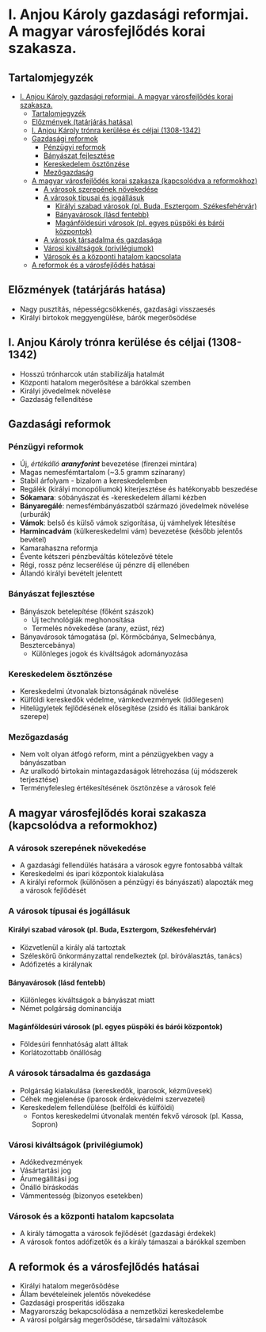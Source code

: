 # I. Anjou Károly gazdasági reformjai. A magyar városfejlődés korai szakasza.

## Tartalomjegyzék
- [I. Anjou Károly gazdasági reformjai. A magyar városfejlődés korai szakasza.](#i-anjou-károly-gazdasági-reformjai-a-magyar-városfejlődés-korai-szakasza)
  - [Tartalomjegyzék](#tartalomjegyzék)
  - [Előzmények (tatárjárás hatása)](#előzmények-tatárjárás-hatása)
  - [I. Anjou Károly trónra kerülése és céljai (1308-1342)](#i-anjou-károly-trónra-kerülése-és-céljai-1308-1342)
  - [Gazdasági reformok](#gazdasági-reformok)
    - [Pénzügyi reformok](#pénzügyi-reformok)
    - [Bányászat fejlesztése](#bányászat-fejlesztése)
    - [Kereskedelem ösztönzése](#kereskedelem-ösztönzése)
    - [Mezőgazdaság](#mezőgazdaság)
  - [A magyar városfejlődés korai szakasza (kapcsolódva a reformokhoz)](#a-magyar-városfejlődés-korai-szakasza-kapcsolódva-a-reformokhoz)
    - [A városok szerepének növekedése](#a-városok-szerepének-növekedése)
    - [A városok típusai és jogállásuk](#a-városok-típusai-és-jogállásuk)
      - [Királyi szabad városok (pl. Buda, Esztergom, Székesfehérvár)](#királyi-szabad-városok-pl-buda-esztergom-székesfehérvár)
      - [Bányavárosok (lásd fentebb)](#bányavárosok-lásd-fentebb)
      - [Magánföldesúri városok (pl. egyes püspöki és bárói központok)](#magánföldesúri-városok-pl-egyes-püspöki-és-bárói-központok)
    - [A városok társadalma és gazdasága](#a-városok-társadalma-és-gazdasága)
    - [Városi kiváltságok (privilégiumok)](#városi-kiváltságok-privilégiumok)
    - [Városok és a központi hatalom kapcsolata](#városok-és-a-központi-hatalom-kapcsolata)
  - [A reformok és a városfejlődés hatásai](#a-reformok-és-a-városfejlődés-hatásai)

## Előzmények (tatárjárás hatása)

- Nagy pusztítás, népességcsökkenés, gazdasági visszaesés
- Királyi birtokok meggyengülése, bárók megerősödése

## I. Anjou Károly trónra kerülése és céljai (1308-1342)

- Hosszú trónharcok után stabilizálja hatalmát
- Központi hatalom megerősítése a bárókkal szemben
- Királyi jövedelmek növelése
- Gazdaság fellendítése

## Gazdasági reformok

### Pénzügyi reformok

- Új, *értékálló **aranyforint*** bevezetése (firenzei mintára)
- Magas nemesfémtartalom (~3.5 gramm színarany)
- Stabil árfolyam - bizalom a kereskedelemben
- Regálék (királyi monopóliumok) kiterjesztése és hatékonyabb beszedése
- **Sókamara**: sóbányászat és -kereskedelem állami kézben
- **Bányaregálé**: nemesfémbányászatból származó jövedelmek növelése (urburák)
- **Vámok**: belső és külső vámok szigorítása, új vámhelyek létesítése
- **Harmincadvám** (külkereskedelmi vám) bevezetése (később jelentős bevétel)
- Kamarahaszna reformja
- Évente kétszeri pénzbeváltás kötelezővé tétele
- Régi, rossz pénz lecserélése új pénzre díj ellenében
- Állandó királyi bevételt jelentett

### Bányászat fejlesztése

- Bányászok betelepítése (főként szászok)
  - Új technológiák meghonosítása
  - Termelés növekedése (arany, ezüst, réz)
- Bányavárosok támogatása (pl. Körmöcbánya, Selmecbánya, Besztercebánya)
  - Különleges jogok és kiváltságok adományozása

### Kereskedelem ösztönzése

- Kereskedelmi útvonalak biztonságának növelése
- Külföldi kereskedők védelme, vámkedvezmények (időlegesen)
- Hitelügyletek fejlődésének elősegítése (zsidó és itáliai bankárok szerepe)

### Mezőgazdaság

- Nem volt olyan átfogó reform, mint a pénzügyekben vagy a bányászatban
- Az uralkodó birtokain mintagazdaságok létrehozása (új módszerek terjesztése)
- Terményfelesleg értékesítésének ösztönzése a városok felé

## A magyar városfejlődés korai szakasza (kapcsolódva a reformokhoz)

### A városok szerepének növekedése

- A gazdasági fellendülés hatására a városok egyre fontosabbá váltak
- Kereskedelmi és ipari központok kialakulása
- A királyi reformok (különösen a pénzügyi és bányászati) alapozták meg a városok fejlődését

### A városok típusai és jogállásuk

#### Királyi szabad városok (pl. Buda, Esztergom, Székesfehérvár)

- Közvetlenül a király alá tartoztak
- Széleskörű önkormányzattal rendelkeztek (pl. bíróválasztás, tanács)
- Adófizetés a királynak

#### Bányavárosok (lásd fentebb)

- Különleges kiváltságok a bányászat miatt
- Német polgárság dominanciája

#### Magánföldesúri városok (pl. egyes püspöki és bárói központok)

- Földesúri fennhatóság alatt álltak
- Korlátozottabb önállóság

### A városok társadalma és gazdasága

- Polgárság kialakulása (kereskedők, iparosok, kézművesek)
- Céhek megjelenése (iparosok érdekvédelmi szervezetei)
- Kereskedelem fellendülése (belföldi és külföldi)
  - Fontos kereskedelmi útvonalak mentén fekvő városok (pl. Kassa, Sopron)

### Városi kiváltságok (privilégiumok)

- Adókedvezmények
- Vásártartási jog
- Árumegállítási jog
- Önálló bíráskodás
- Vámmentesség (bizonyos esetekben)

### Városok és a központi hatalom kapcsolata

- A király támogatta a városok fejlődését (gazdasági érdekek)
- A városok fontos adófizetők és a király támaszai a bárókkal szemben

## A reformok és a városfejlődés hatásai

- Királyi hatalom megerősödése
- Állam bevételeinek jelentős növekedése
- Gazdasági prosperitás időszaka
- Magyarország bekapcsolódása a nemzetközi kereskedelembe
- A városi polgárság megerősödése, társadalmi változások
